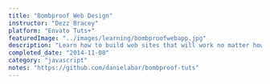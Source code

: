```yaml
---
title: "Bombproof Web Design"
instructor: "Dezz Bracey"
platform: "Envato Tuts+"
featuredImage: "../images/learning/bombproofwebapp.jpg"
description: "Learn how to build web sites that will work no matter how your visitors are accessing them."
completed_date: "2014-11-08"
category: "javascript"
notes: "https://github.com/danielabar/bombproof-tuts"
---
```

